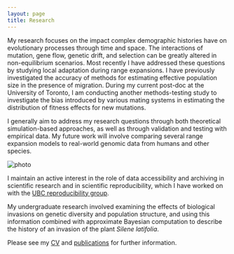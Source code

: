 ```yaml
---
layout: page
title: Research
---
```



My research focuses on the impact complex demographic histories have on evolutionary processes 
through time and space. The interactions of mutation, gene flow, genetic drift, and selection 
can be greatly altered in non-equilibrium scenarios. Most recently I have addressed these 
questions by studying local adaptation during range expansions. I have previously investigated 
the accuracy of methods for estimating effective population size in the presence of migration. 
During my current post-doc at the University of Toronto, I am conducting another methods-testing 
study to investigate the bias introduced by various mating systems in estimating the distribution 
of fitness effects for new mutations.

I generally aim to address my research questions through both theoretical simulation-based 
approaches, as well as through validation and testing with empirical data. My future work will 
involve comparing several range expansion models to real-world genomic data from humans and 
other species.


![photo](https://github.com/kjgilbert/kjgilbert.github.io/raw/master/extras/Fst_Photo.png)

I maintain an active interest in the role of data accessibility and archiving in 
scientific research and in scientific reproducibility, which I have worked on with the 
[UBC reproducibility group](http://www.zoology.ubc.ca/~repro/UBC_Reproducibility_Group/Welcome.html).

My undergraduate research involved examining the effects of biological invasions on genetic 
diversity and population structure, and using this information combined with approximate 
Bayesian computation to describe the history of an invasion of the plant *Silene latifolia*.


Please see my [CV](https://github.com/kjgilbert/kjgilbert.github.io/raw/master/pdfs/KGilbert_CV.pdf) 
and [publications](http://kjgilbert.github.io/publications/) for further information.

<!---
#### Other Projects and Collaborations

I maintain an active interest in many other facets of science, biology, and population 
genetics which I enjoy exploring with collaborators.

Several current projects include:

- The role of data accessibility and archiving in scientific research and reproducibility 
with the [UBC reproducibility group](http://www.zoology.ubc.ca/~repro/UBC_Reproducibility_Group/Welcome.html)

-  The role of landscape and demography in spatial genetic structure before and after a 
population crash in an alpine butterfly species, as part of a 2012 distributed graduate 
seminar and mini-course on landscape genetics

- Application of methods for estimating effective population size within a hierarchically 
structured metapopulation of *Silene latifolia*

- Genetic analysis of metapopulation processes in the *Silene-Microbotryum* host-pathogen 
system.
--->

